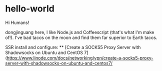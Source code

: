 # hello-world
 Hi Humans!
 
 dongjinguang here, I like Node.js and Coffeescript (that's what I'm make of!).
 I've bad tacos on the moon and find them far superior to Earth tacos.

SSR install and configure:
** [Create a SOCKS5 Proxy Server with Shadowsocks on Ubuntu and CentOS 7](https://www.linode.com/docs/networking/vpn/create-a-socks5-proxy-server-with-shadowsocks-on-ubuntu-and-centos7/
